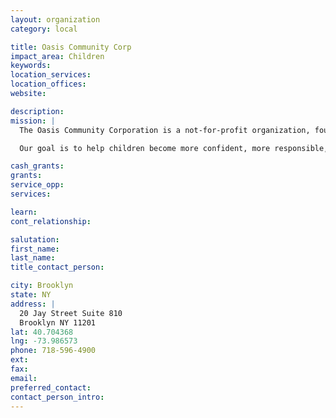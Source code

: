 ```yaml
---
layout: organization
category: local

title: Oasis Community Corp
impact_area: Children
keywords: 
location_services: 
location_offices: 
website: 

description: 
mission: |
  The Oasis Community Corporation is a not-for-profit organization, founded in 2001. Our mission is to support children in their social, emotional, and academic development by providing them with enriching, community-based after-school programs.

  Our goal is to help children become more confident, more responsible, and more involved in the world around them. Oasis’ after-school programs provide homework help, sports and recreation activities, visual and performing arts, and academic enrichment activities such as literacy and computer robotics. 

cash_grants: 
grants: 
service_opp: 
services: 

learn: 
cont_relationship: 

salutation: 
first_name: 
last_name: 
title_contact_person: 

city: Brooklyn
state: NY
address: |
  20 Jay Street Suite 810  
  Brooklyn NY 11201
lat: 40.704368
lng: -73.986573
phone: 718-596-4900
ext: 
fax: 
email: 
preferred_contact: 
contact_person_intro: 
---
```


